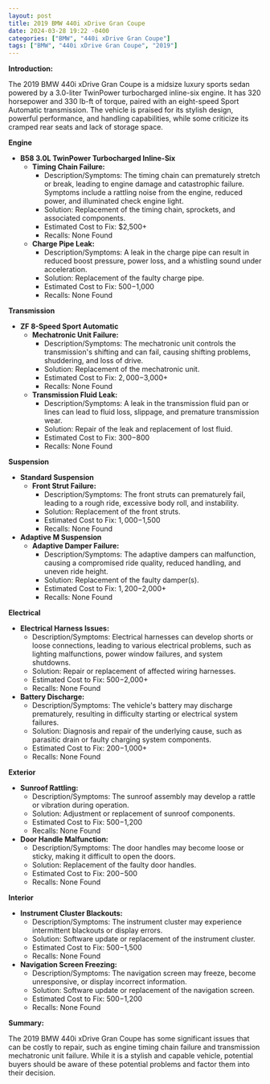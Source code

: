 ```yaml
---
layout: post
title: 2019 BMW 440i xDrive Gran Coupe
date: 2024-03-28 19:22 -0400
categories: ["BMW", "440i xDrive Gran Coupe"]
tags: ["BMW", "440i xDrive Gran Coupe", "2019"]
---
```

**Introduction:**

The 2019 BMW 440i xDrive Gran Coupe is a midsize luxury sports sedan powered by a 3.0-liter TwinPower turbocharged inline-six engine. It has 320 horsepower and 330 lb-ft of torque, paired with an eight-speed Sport Automatic transmission. The vehicle is praised for its stylish design, powerful performance, and handling capabilities, while some criticize its cramped rear seats and lack of storage space.

**Engine**

* **B58 3.0L TwinPower Turbocharged Inline-Six**
    * **Timing Chain Failure:**
        * Description/Symptoms: The timing chain can prematurely stretch or break, leading to engine damage and catastrophic failure. Symptoms include a rattling noise from the engine, reduced power, and illuminated check engine light.
        * Solution: Replacement of the timing chain, sprockets, and associated components.
        * Estimated Cost to Fix: $2,500+
        * Recalls: None Found
    * **Charge Pipe Leak:**
        * Description/Symptoms: A leak in the charge pipe can result in reduced boost pressure, power loss, and a whistling sound under acceleration.
        * Solution: Replacement of the faulty charge pipe.
        * Estimated Cost to Fix: $500-$1,000
        * Recalls: None Found

**Transmission**

* **ZF 8-Speed Sport Automatic**
    * **Mechatronic Unit Failure:**
        * Description/Symptoms: The mechatronic unit controls the transmission's shifting and can fail, causing shifting problems, shuddering, and loss of drive.
        * Solution: Replacement of the mechatronic unit.
        * Estimated Cost to Fix: $2,000-$3,000+
        * Recalls: None Found
    * **Transmission Fluid Leak:**
        * Description/Symptoms: A leak in the transmission fluid pan or lines can lead to fluid loss, slippage, and premature transmission wear.
        * Solution: Repair of the leak and replacement of lost fluid.
        * Estimated Cost to Fix: $300-$800
        * Recalls: None Found

**Suspension**

* **Standard Suspension**
    * **Front Strut Failure:**
        * Description/Symptoms: The front struts can prematurely fail, leading to a rough ride, excessive body roll, and instability.
        * Solution: Replacement of the front struts.
        * Estimated Cost to Fix: $1,000-$1,500
        * Recalls: None Found
* **Adaptive M Suspension**
    * **Adaptive Damper Failure:**
        * Description/Symptoms: The adaptive dampers can malfunction, causing a compromised ride quality, reduced handling, and uneven ride height.
        * Solution: Replacement of the faulty damper(s).
        * Estimated Cost to Fix: $1,200-$2,000+
        * Recalls: None Found

**Electrical**

* **Electrical Harness Issues:**
    * Description/Symptoms: Electrical harnesses can develop shorts or loose connections, leading to various electrical problems, such as lighting malfunctions, power window failures, and system shutdowns.
    * Solution: Repair or replacement of affected wiring harnesses.
    * Estimated Cost to Fix: $500-$2,000+
    * Recalls: None Found
* **Battery Discharge:**
    * Description/Symptoms: The vehicle's battery may discharge prematurely, resulting in difficulty starting or electrical system failures.
    * Solution: Diagnosis and repair of the underlying cause, such as parasitic drain or faulty charging system components.
    * Estimated Cost to Fix: $200-$1,000+
    * Recalls: None Found

**Exterior**

* **Sunroof Rattling:**
    * Description/Symptoms: The sunroof assembly may develop a rattle or vibration during operation.
    * Solution: Adjustment or replacement of sunroof components.
    * Estimated Cost to Fix: $500-$1,200
    * Recalls: None Found
* **Door Handle Malfunction:**
    * Description/Symptoms: The door handles may become loose or sticky, making it difficult to open the doors.
    * Solution: Replacement of the faulty door handles.
    * Estimated Cost to Fix: $200-$500
    * Recalls: None Found

**Interior**

* **Instrument Cluster Blackouts:**
    * Description/Symptoms: The instrument cluster may experience intermittent blackouts or display errors.
    * Solution: Software update or replacement of the instrument cluster.
    * Estimated Cost to Fix: $500-$1,500
    * Recalls: None Found
* **Navigation Screen Freezing:**
    * Description/Symptoms: The navigation screen may freeze, become unresponsive, or display incorrect information.
    * Solution: Software update or replacement of the navigation screen.
    * Estimated Cost to Fix: $500-$1,200
    * Recalls: None Found

**Summary:**

The 2019 BMW 440i xDrive Gran Coupe has some significant issues that can be costly to repair, such as engine timing chain failure and transmission mechatronic unit failure. While it is a stylish and capable vehicle, potential buyers should be aware of these potential problems and factor them into their decision.
